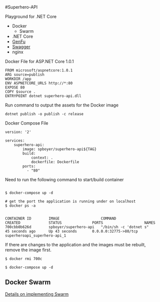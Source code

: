 #Superhero-API

Playground for .NET Core

* Docker
    * Swarm
* .NET Core
* [GenFu](https://github.com/MisterJames/GenFu)
* [Swagger](https://github.com/domaindrivendev/Ahoy)
* nginx


Docker File for ASP.NET Core 1.0.1

```
FROM microsoft/aspnetcore:1.0.1
ARG source=publish
WORKDIR /app
ENV ASPNETCORE_URLS http://*:80
EXPOSE 80
COPY $source .
ENTRYPOINT dotnet superhero-api.dll
```

Run command to output the assets for the Docker image
```
dotnet publish -o publish -c release
```

Docker Compose File
```
version: '2'

services:
    superhero-api:
        image: spboyer/superhero-api${TAG}
        build:
            context: .
            dockerfile: Dockerfile
        ports: 
          - "80"
```

Need to run the following command to start/build container 
```

$ docker-compose up -d

# get the port the application is running under on localhost
$ docker ps -a


CONTAINER ID        IMAGE                   COMMAND                  CREATED             STATUS              PORTS                   NAMES
700cbb0b626d        spboyer/superhero-api   "/bin/sh -c 'dotnet s"   45 seconds ago      Up 43 seconds       0.0.0.0:32775->80/tcp   superheroapi_superhero-api_1
```

If there are changes to the application and the images must be rebuilt, remove the image first.

```
$ docker rmi 700c

$ docker-compose up -d  
```

## Docker Swarm

[Details on implementing Swarm](swarm.md) 